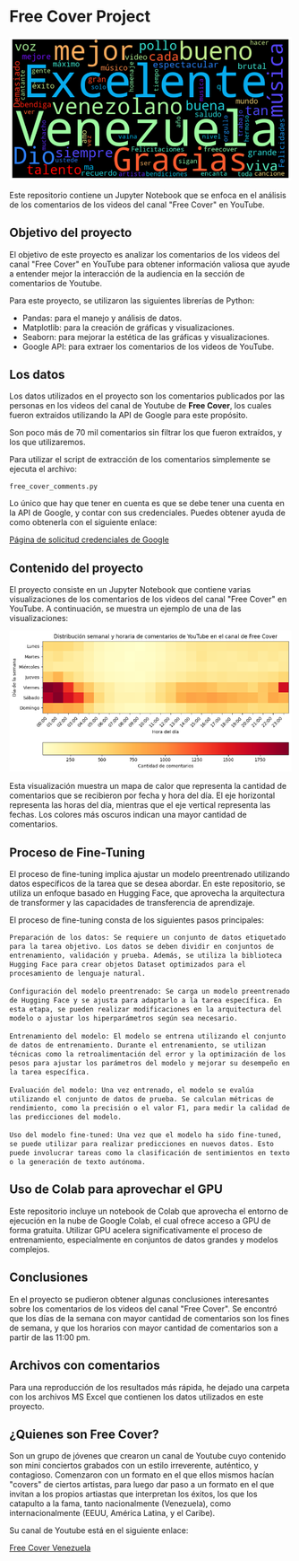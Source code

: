 # Free Cover Project


![Wordcloud de todos los comentarios](Imagenes/Free_Cover_Wordcloud.png)


Este repositorio contiene un Jupyter Notebook que se enfoca en el análisis de los comentarios de los videos del canal "Free Cover" en YouTube.

## Objetivo del proyecto

El objetivo de este proyecto es analizar los comentarios de los videos del canal "Free Cover" en YouTube para obtener información valiosa que ayude a entender mejor la interacción de la audiencia en la sección de comentarios de Youtube.

Para este proyecto, se utilizaron las siguientes librerías de Python:

   * Pandas: para el manejo y análisis de datos.
   * Matplotlib: para la creación de gráficas y visualizaciones.
   * Seaborn: para mejorar la estética de las gráficas y visualizaciones.
   * Google API: para extraer los comentarios de los videos de YouTube.

## Los datos

Los datos utilizados en el proyecto son los comentarios publicados por las personas en los videos del canal de Youtube de __Free Cover__, los cuales fueron extraidos utilizando la API de Google para este propósito.

Son poco más de 70 mil comentarios sin filtrar los que fueron extraídos, y los que utilizaremos.

Para utilizar el script de extracción de los comentarios simplemente se ejecuta el archivo:

    free_cover_comments.py

Lo único que hay que tener en cuenta es que se debe tener una cuenta en la API de Google, y contar con sus credenciales. Puedes obtener ayuda de como obtenerla con el siguiente enlace:

[Página de solicitud credenciales de Google](https://developers.google.com/youtube/registering_an_application?hl=es)

## Contenido del proyecto

El proyecto consiste en un Jupyter Notebook que contiene varias visualizaciones de los comentarios de los videos del canal "Free Cover" en YouTube. A continuación, se muestra un ejemplo de una de las visualizaciones:


![Mapa de calor de los comentarios por fecha y hora del día](Imagenes/Mapa_Calor_Comentarios.png)


Esta visualización muestra un mapa de calor que representa la cantidad de comentarios que se recibieron por fecha y hora del día. El eje horizontal representa las horas del día, mientras que el eje vertical representa las fechas. Los colores más oscuros indican una mayor cantidad de comentarios.

## Proceso de Fine-Tuning

El proceso de fine-tuning implica ajustar un modelo preentrenado utilizando datos específicos de la tarea que se desea abordar. En este repositorio, se utiliza un enfoque basado en Hugging Face, que aprovecha la arquitectura de transformer y las capacidades de transferencia de aprendizaje.

El proceso de fine-tuning consta de los siguientes pasos principales:

    Preparación de los datos: Se requiere un conjunto de datos etiquetado para la tarea objetivo. Los datos se deben dividir en conjuntos de entrenamiento, validación y prueba. Además, se utiliza la biblioteca Hugging Face para crear objetos Dataset optimizados para el procesamiento de lenguaje natural.

    Configuración del modelo preentrenado: Se carga un modelo preentrenado de Hugging Face y se ajusta para adaptarlo a la tarea específica. En esta etapa, se pueden realizar modificaciones en la arquitectura del modelo o ajustar los hiperparámetros según sea necesario.

    Entrenamiento del modelo: El modelo se entrena utilizando el conjunto de datos de entrenamiento. Durante el entrenamiento, se utilizan técnicas como la retroalimentación del error y la optimización de los pesos para ajustar los parámetros del modelo y mejorar su desempeño en la tarea específica.

    Evaluación del modelo: Una vez entrenado, el modelo se evalúa utilizando el conjunto de datos de prueba. Se calculan métricas de rendimiento, como la precisión o el valor F1, para medir la calidad de las predicciones del modelo.

    Uso del modelo fine-tuned: Una vez que el modelo ha sido fine-tuned, se puede utilizar para realizar predicciones en nuevos datos. Esto puede involucrar tareas como la clasificación de sentimientos en texto o la generación de texto autónoma.

## Uso de Colab para aprovechar el GPU

Este repositorio incluye un notebook de Colab que aprovecha el entorno de ejecución en la nube de Google Colab, el cual ofrece acceso a GPU de forma gratuita. Utilizar GPU acelera significativamente el proceso de entrenamiento, especialmente en conjuntos de datos grandes y modelos complejos.


## Conclusiones

En el proyecto se pudieron obtener algunas conclusiones interesantes sobre los comentarios de los videos del canal "Free Cover". Se encontró que los días de la semana con mayor cantidad de comentarios son los fines de semana, y que los horarios con mayor cantidad de comentarios son a partir de las 11:00 pm.

## Archivos con comentarios

Para una reproducción de los resultados más rápida, he dejado una carpeta con los archivos MS Excel que contienen los datos utilizados en este proyecto.


## ¿Quienes son Free Cover?

Son un grupo de jóvenes que crearon un canal de Youtube cuyo contenido son mini conciertos grabados con un estilo irreverente, auténtico, y contagioso. Comenzaron con un formato en el que ellos mismos hacían "covers" de ciertos artistas, para luego dar paso a un formato en el que invitan a los propios artiastas que interpretan los éxitos, los que los catapulto a la fama, tanto nacionalmente (Venezuela), como internacionalmente (EEUU, América Latina, y el Caribe).

Su canal de Youtube está en el siguiente enlace:

[Free Cover Venezuela](https://www.youtube.com/@FreeCoverVenezuela)
